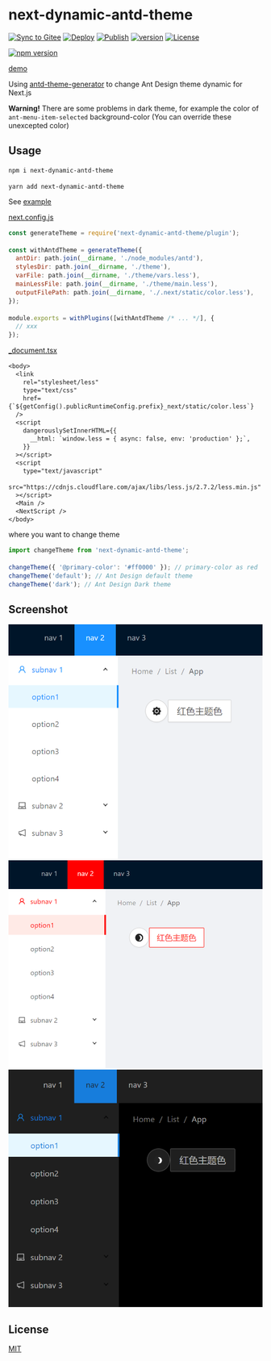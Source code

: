 # next-dynamic-antd-theme

[![Sync to Gitee](https://github.com/OhYee/next-dynamic-antd-theme/workflows/Sync%20to%20Gitee/badge.svg)](https://gitee.com/OhYee/next-dynamic-antd-theme) [![Deploy](https://github.com/OhYee/next-dynamic-antd-theme/workflows/Deploy/badge.svg)](https://gitee.com/OhYee/next-dynamic-antd-theme) [![Publish](https://github.com/OhYee/next-dynamic-antd-theme/workflows/Publish/badge.svg)](https://gitee.com/OhYee/next-dynamic-antd-theme)
[![version](https://img.shields.io/github/v/tag/OhYee/next-dynamic-antd-theme)](https://github.com/OhYee/next-dynamic-antd-theme/tags)  [![License](https://img.shields.io/github/license/OhYee/next-dynamic-antd-theme)](./LICENSE)

[![npm version](https://img.shields.io/npm/v/next-dynamic-antd-theme)](https://www.npmjs.com/package/next-dynamic-antd-theme)

[demo](https://ohyee.github.io/next-dynamic-antd-theme/)

Using [antd-theme-generator](https://github.com/mzohaibqc/antd-theme-generator) to change Ant Design theme dynamic for Next.js

**Warning!**
There are some problems in dark theme, for example the color of `ant-menu-item-selected` background-color (You can override these unexcepted color)

## Usage

```
npm i next-dynamic-antd-theme

yarn add next-dynamic-antd-theme
```


See [example](example)

[next.config.js](example/next.config.js)

```js
const generateTheme = require('next-dynamic-antd-theme/plugin');

const withAntdTheme = generateTheme({
  antDir: path.join(__dirname, './node_modules/antd'),
  stylesDir: path.join(__dirname, './theme'),
  varFile: path.join(__dirname, './theme/vars.less'),
  mainLessFile: path.join(__dirname, './theme/main.less'),
  outputFilePath: path.join(__dirname, './.next/static/color.less'),
});

module.exports = withPlugins([withAntdTheme /* ... */], {
  // xxx
});
```

[\_document.tsx](example/_document.tsx)

```tsx
<body>
  <link
    rel="stylesheet/less"
    type="text/css"
    href={`${getConfig().publicRuntimeConfig.prefix}_next/static/color.less`}
  />
  <script
    dangerouslySetInnerHTML={{
      __html: `window.less = { async: false, env: 'production' };`,
    }}
  ></script>
  <script
    type="text/javascript"
    src="https://cdnjs.cloudflare.com/ajax/libs/less.js/2.7.2/less.min.js"
  ></script>
  <Main />
  <NextScript />
</body>
```

where you want to change theme

```js
import changeTheme from 'next-dynamic-antd-theme';

changeTheme({ '@primary-color': '#ff0000' }); // primary-color as red
changeTheme('default'); // Ant Design default theme
changeTheme('dark'); // Ant Design Dark theme
```

## Screenshot

![](img/default.png)
![](img/red.png)
![](img/dark.png)

## License

[MIT](LICENSE)
